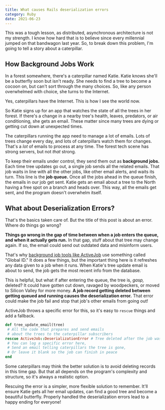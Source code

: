 ```yaml
---
title: What causes Rails deserialization errors
category: Ruby
date: 2021-06-23
---
```


This was a tough lesson, as distributed, asynchronous architecture is not my strength. I know how hard that is to believe since every millennial jumped on that bandwagon last year. So, to break down this problem, I'm going to tell a story about a caterpillar.

## How Background Jobs Work

In a forest somewhere, there's a caterpillar named Katie. Katie knows she'll be a butterfly soon but isn't ready. She needs to find a tree to become a cocoon on, but can't sort through the many choices. So, like any person overwhelmed with choice, she turns to the Internet.

Yes, caterpillars have the Internet. This is how I see the world now.

So Katie signs up for an app that watches the state of all the trees in her forest. If there's a change in a nearby tree's health, leaves, predators, or air conditioning, she gets an email. These matter since many trees are dying or getting cut down at unexpected times.

The caterpillars running the app need to manage a lot of emails. Lots of trees change every day, and lots of caterpillars watch them for changes. That's a _lot_ of emails to process at any time. The forest tech scene has strong servers, but not _that_ strong.

To keep their emails under control, they send them out as **background jobs.** Each time tree updates go out, a single job sends all the related emails. That job waits in line with all the other jobs, like other email alerts, and waits its turn. This line is the **job queue.** Once all the jobs ahead in the queue finish, the emails in our job get sent. Katie gets an email about a tree to the North having a free spot on a branch and heads over. This way, all the emails get sent, and the program doesn't overwhelm itself.

## What about Deserialization Errors?

That's the basics taken care of. But the title of this post is about an error. Where do things go wrong?

**Things go wrong in the gap of time between when a job enters the queue, and when it actually gets run.** In that gap, stuff about that tree may change again. If so, the email could send out outdated data and misinform users.

That's why [background job tools like ActiveJob](https://edgeguides.rubyonrails.org/active_job_basics.html) use something called "Global ID." It does a few things, but the important thing here is it refreshes any data given to a job when it runs. When Katie's tree update email is about to send, the job gets the most recent info from the database.

This is helpful, but what if after entering the queue, the tree is, _gasp,_ deleted? It could have gotten cut down, ravaged by woodpeckers, or moved to Silicon Valley for more money. **A job record getting deleted between getting queued and running causes the deserialization error.** That error could make the job fail and stop that job's other emails from going out!

ActiveJob throws a specific error for this, so it's easy to `rescue` things and add a fallback.

```ruby
def tree_update_email(tree)
 # All the code that prepares and send emails
 # about the trees to the caterpillar subscribers
rescue ActiveJob::DeserializationError # Tree deleted after the job was queued
 # You can log a specific error here,
 # Send an email telling caterpillars the tree is gone,
 # Or leave it blank so the job can finish in peace
end
```

Some caterpillars may think the better solution is to avoid deleting records in this time gap. But that all depends on the program's complexity and structure, so it's always a realistic option.

Rescuing the error is a simpler, more flexible solution to remember. It'll ensure Katie gets all her email updates, can find a good tree and become a beautiful butterfly. Properly handled the deserialization errors lead to a happy ending for everyone!
